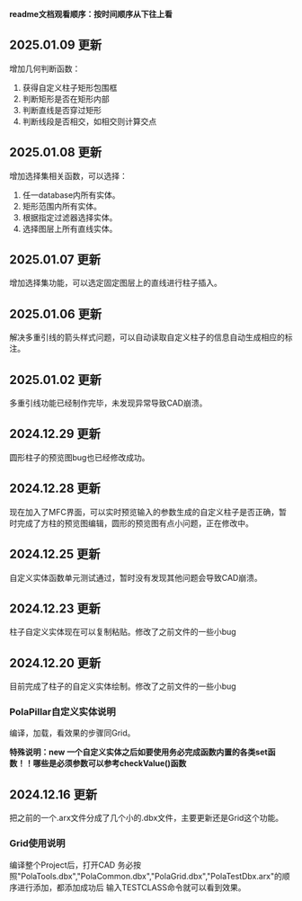 **readme文档观看顺序：按时间顺序从下往上看**

## 2025.01.09 更新

增加几何判断函数：

1. 获得自定义柱子矩形包围框
2. 判断矩形是否在矩形内部
3. 判断直线是否穿过矩形
4. 判断线段是否相交，如相交则计算交点

## 2025.01.08 更新
增加选择集相关函数，可以选择：
1. 任一database内所有实体。
2. 矩形范围内所有实体。
3. 根据指定过滤器选择实体。
4. 选择图层上所有直线实体。
## 2025.01.07 更新
增加选择集功能，可以选定固定图层上的直线进行柱子插入。
## 2025.01.06 更新
解决多重引线的箭头样式问题，可以自动读取自定义柱子的信息自动生成相应的标注。
## 2025.01.02 更新
多重引线功能已经制作完毕，未发现异常导致CAD崩溃。
## 2024.12.29 更新
圆形柱子的预览图bug也已经修改成功。
## 2024.12.28 更新
现在加入了MFC界面，可以实时预览输入的参数生成的自定义柱子是否正确，暂时完成了方柱的预览图编辑，圆形的预览图有点小问题，正在修改中。
## 2024.12.25 更新
自定义实体函数单元测试通过，暂时没有发现其他问题会导致CAD崩溃。
## 2024.12.23 更新
柱子自定义实体现在可以复制粘贴。修改了之前文件的一些小bug
## 2024.12.20 更新
目前完成了柱子的自定义实体绘制。修改了之前文件的一些小bug
### PolaPillar自定义实体说明
编译，加载，看效果的步骤同Grid。

**特殊说明：new 一个自定义实体之后如要使用务必完成函数内置的各类set函数！！哪些是必须参数可以参考checkValue()函数**
## 2024.12.16 更新
把之前的一个.arx文件分成了几个小的.dbx文件，主要更新还是Grid这个功能。
### Grid使用说明
编译整个Project后，打开CAD 务必按照"PolaTools.dbx","PolaCommon.dbx","PolaGrid.dbx","PolaTestDbx.arx"的顺序进行添加，都添加成功后 输入TESTCLASS命令就可以看到效果。
